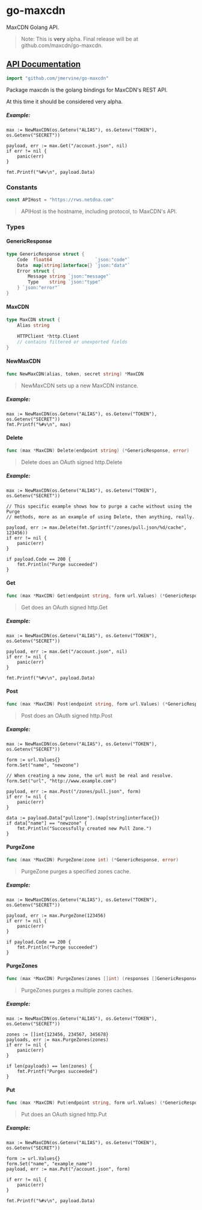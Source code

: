 # go-maxcdn

MaxCDN Golang API.

> Note: This is **very** alpha. Final release will be at github.com/maxcdn/go-maxcdn.

## [API Documentation](http://godoc.org/github.com/jmervine/go-maxcdn)

```go
import "github.com/jmervine/go-maxcdn"
```
Package maxcdn is the golang bindings for MaxCDN's REST API.

At this time it should be considered very alpha.

##### Example:
	max := NewMaxCDN(os.Getenv("ALIAS"), os.Getenv("TOKEN"), os.Getenv("SECRET"))
	
	payload, err := max.Get("/account.json", nil)
	if err != nil {
	    panic(err)
	}
	
	fmt.Printf("%#v\n", payload.Data)

### Constants

```go
const APIHost = "https://rws.netdna.com"
```

> APIHost is the hostname, including protocol, to MaxCDN's API.


### Types

#### GenericResponse

```go
type GenericResponse struct {
    Code  float64                `json:"code"`
    Data  map[string]interface{} `json:"data"`
    Error struct {
        Message string `json:"message"`
        Type    string `json:"type"`
    } `json:"error"`
}
```



#### MaxCDN

```go
type MaxCDN struct {
    Alias string

    HTTPClient *http.Client
    // contains filtered or unexported fields
}
```



#### NewMaxCDN

```go
func NewMaxCDN(alias, token, secret string) *MaxCDN
```
> NewMaxCDN sets up a new MaxCDN instance.

##### Example:
	max := NewMaxCDN(os.Getenv("ALIAS"), os.Getenv("TOKEN"), os.Getenv("SECRET"))
	fmt.Printf("%#v\n", max)

#### Delete

```go
func (max *MaxCDN) Delete(endpoint string) (*GenericResponse, error)
```
> Delete does an OAuth signed http.Delete



##### Example:
	max := NewMaxCDN(os.Getenv("ALIAS"), os.Getenv("TOKEN"), os.Getenv("SECRET"))
	
	// This specific example shows how to purge a cache without using the Purge
	// methods, more as an example of using Delete, then anything, really.
	
	payload, err := max.Delete(fmt.Sprintf("/zones/pull.json/%d/cache", 123456))
	if err != nil {
	    panic(err)
	}
	
	if payload.Code == 200 {
	    fmt.Println("Purge succeeded")
	}


#### Get

```go
func (max *MaxCDN) Get(endpoint string, form url.Values) (*GenericResponse, error)
```
> Get does an OAuth signed http.Get



##### Example:
	max := NewMaxCDN(os.Getenv("ALIAS"), os.Getenv("TOKEN"), os.Getenv("SECRET"))
	
	payload, err := max.Get("/account.json", nil)
	if err != nil {
	    panic(err)
	}
	
	fmt.Printf("%#v\n", payload.Data)


#### Post

```go
func (max *MaxCDN) Post(endpoint string, form url.Values) (*GenericResponse, error)
```
> Post does an OAuth signed http.Post



##### Example:
	max := NewMaxCDN(os.Getenv("ALIAS"), os.Getenv("TOKEN"), os.Getenv("SECRET"))
	
	form := url.Values{}
	form.Set("name", "newzone")
	
	// When creating a new zone, the url must be real and resolve.
	form.Set("url", "http://www.example.com")
	
	payload, err := max.Post("/zones/pull.json", form)
	if err != nil {
	    panic(err)
	}
	
	data := payload.Data["pullzone"].(map[string]interface{})
	if data["name"] == "newzone" {
	    fmt.Println("Successfully created new Pull Zone.")
	}


#### PurgeZone

```go
func (max *MaxCDN) PurgeZone(zone int) (*GenericResponse, error)
```
> PurgeZone purges a specified zones cache.



##### Example:
	max := NewMaxCDN(os.Getenv("ALIAS"), os.Getenv("TOKEN"), os.Getenv("SECRET"))
	
	payload, err := max.PurgeZone(123456)
	if err != nil {
	    panic(err)
	}
	
	if payload.Code == 200 {
	    fmt.Println("Purge succeeded")
	}


#### PurgeZones

```go
func (max *MaxCDN) PurgeZones(zones []int) (responses []GenericResponse, last error)
```
> PurgeZones purges a multiple zones caches.



##### Example:
	max := NewMaxCDN(os.Getenv("ALIAS"), os.Getenv("TOKEN"), os.Getenv("SECRET"))
	
	zones := []int{123456, 234567, 345678}
	payloads, err := max.PurgeZones(zones)
	if err != nil {
	    panic(err)
	}
	
	if len(payloads) == len(zones) {
	    fmt.Printf("Purges succeeded")
	}


#### Put

```go
func (max *MaxCDN) Put(endpoint string, form url.Values) (*GenericResponse, error)
```
> Put does an OAuth signed http.Put



##### Example:
	max := NewMaxCDN(os.Getenv("ALIAS"), os.Getenv("TOKEN"), os.Getenv("SECRET"))
	
	form := url.Values{}
	form.Set("name", "example_name")
	payload, err := max.Put("/account.json", form)
	
	if err != nil {
	    panic(err)
	}
	
	fmt.Printf("%#v\n", payload.Data)



